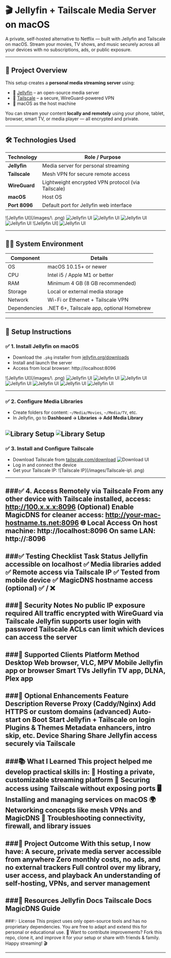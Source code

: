 # 🎬 Jellyfin + Tailscale Media Server on macOS

A private, self-hosted alternative to Netflix — built with Jellyfin and Tailscale on macOS. Stream your movies, TV shows, and music securely across all your devices with no subscriptions, ads, or public exposure.

---

## 📌 Project Overview

This setup creates a **personal media streaming server** using:
- 🎥 [Jellyfin](https://jellyfin.org) – an open-source media server
- 🔐 [Tailscale](https://tailscale.com) – a secure, WireGuard-powered VPN
- 🍎 macOS as the host machine

You can stream your content **locally and remotely** using your phone, tablet, browser, smart TV, or media player — all encrypted and private.

---

## 🛠️ Technologies Used

| Technology     | Role / Purpose                                   |
|----------------|--------------------------------------------------|
| **Jellyfin**    | Media server for personal streaming              |
| **Tailscale**   | Mesh VPN for secure remote access                |
| **WireGuard**   | Lightweight encrypted VPN protocol (via Tailscale) |
| **macOS**       | Host OS                                          |
| **Port 8096**   | Default port for Jellyfin web interface          |

![Jellyfin UI](/images/\ .png)
![Jellyfin UI](/images/e0a87856b69877660cb539a2a69dc60452aecc124bfc97116133877b45c2701e.png)
![Jellyfin UI](/images/172f7eec117ffc94c592bcde0458c9fa97b1a0684876737203c09085f555d06c.png)
![Jellyfin UI](/images/c94a31989ce61edb7f6bde2bf4da4f3e80a8a6b334b52fe6d743206dd087ed2d.png)
![Jellyfin UI](/images/3db3b67bfda05e1aa8087d2978e2288338c31631f2a4e246569ab034bfc2f961.png)
![Jellyfin UI]
![Jellyfin UI](/images/d3bdb6284bcb42f4383f75db612e1a125febbbbd0c7d372a9579a04bd505d7fd.png)

---

## 🧑‍💻 System Environment

| Component      | Details                               |
|----------------|----------------------------------------|
| OS             | macOS 10.15+ or newer                 |
| CPU            | Intel i5 / Apple M1 or better         |
| RAM            | Minimum 4 GB (8 GB recommended)       |
| Storage        | Local or external media storage       |
| Network        | Wi-Fi or Ethernet + Tailscale VPN     |
| Dependencies   | .NET 6+, Tailscale app, optional Homebrew |


---

## 🚀 Setup Instructions

### ✅ 1. Install Jellyfin on macOS
- Download the `.pkg` installer from [jellyfin.org/downloads](https://jellyfin.org/downloads/)
- Install and launch the server
- Access from local browser:
http://localhost:8096

![Jellyfin UI](/images/\ .png)
![Jellyfin UI](/images/e0a87856b69877660cb539a2a69dc60452aecc124bfc97116133877b45c2701e.png)
![Jellyfin UI](/images/172f7eec117ffc94c592bcde0458c9fa97b1a0684876737203c09085f555d06c.png)
![Jellyfin UI](/images/c94a31989ce61edb7f6bde2bf4da4f3e80a8a6b334b52fe6d743206dd087ed2d.png)
![Jellyfin UI](/images/3db3b67bfda05e1aa8087d2978e2288338c31631f2a4e246569ab034bfc2f961.png)
![Jellyfin UI](/images/223a6972096016dcc58d27a91280f5326c86aad4a3a6b7f45629656584597579.png)
![Jellyfin UI](/images/223a6972096016dcc58d27a91280f5326c86aad4a3a6b7f45629656584597579.png)
![Jellyfin UI](/images/d3bdb6284bcb42f4383f75db612e1a125febbbbd0c7d372a9579a04bd505d7fd.png)


---

### ✅ 2. Configure Media Libraries
- Create folders for content: `~/Media/Movies`, `~/Media/TV`, etc.
- In Jellyfin, go to **Dashboard → Libraries → Add Media Library**

![Library Setup](/images/5a2f6c9942ab8fa52b93956822298cbea60ba334d73e1783fbd1e581b57a14db.png)
![Library Setup](/images/8b5485c0bca04bc23e412933666596ee11b6a4e7a561a3d0901b5e44694f359b.png)
---

### ✅ 3. Install and Configure Tailscale
- Download Tailscale from [tailscale.com/download](https://tailscale.com/download)
![Download UI](/images/e0be22e05f3a8f8af4bdf7b10af2b8ab95c66e0709d5add0cec678fa904f633d.png)
- Log in and connect the device
- Get your Tailscale IP:
![Tailscale IP](/images/Tailscale-ip\ .png)
---

###✅ 4. Access Remotely via Tailscale
From any other device with Tailscale installed, access:
http://100.x.x.x:8096
(Optional) Enable MagicDNS for cleaner access:
http://your-mac-hostname.ts.net:8096
🌐 Local Access
On host machine:
http://localhost:8096
On same LAN:
http://<your-local-ip>:8096
---

###✅ Testing Checklist
Task	Status
Jellyfin accessible on localhost	✅
Media libraries added	✅
Remote access via Tailscale IP	✅
Tested from mobile device	✅
MagicDNS hostname access (optional)	✅ / ❌
---

###🔐 Security Notes
No public IP exposure required
All traffic encrypted with WireGuard via Tailscale
Jellyfin supports user login with password
Tailscale ACLs can limit which devices can access the server
---

###📱 Supported Clients
Platform	Method
Desktop	Web browser, VLC, MPV
Mobile	Jellyfin app or browser
Smart TVs	Jellyfin TV app, DLNA, Plex app
---

###🔧 Optional Enhancements
Feature	Description
Reverse Proxy (Caddy/Nginx)	Add HTTPS or custom domains (advanced)
Auto-start on Boot	Start Jellyfin + Tailscale on login
Plugins & Themes	Metadata enhancers, intro skip, etc.
Device Sharing	Share Jellyfin access securely via Tailscale
---

###📚 What I Learned
This project helped me develop practical skills in:
🧠 Hosting a private, customizable streaming platform
🔐 Securing access using Tailscale without exposing ports
🖥️ Installing and managing services on macOS
🌍 Networking concepts like mesh VPNs and MagicDNS
🧪 Troubleshooting connectivity, firewall, and library issues
---

###📁 Project Outcome
With this setup, I now have:
A secure, private media server accessible from anywhere
Zero monthly costs, no ads, and no external trackers
Full control over my library, user access, and playback
An understanding of self-hosting, VPNs, and server management
---

###📎 Resources
Jellyfin Docs
Tailscale Docs
MagicDNS Guide
---

###✨ License
This project uses only open-source tools and has no proprietary dependencies. You are free to adapt and extend this for personal or educational use.
📌 Want to contribute improvements?
Fork this repo, clone it, and improve it for your setup or share with friends & family. Happy streaming! 🎬

---

